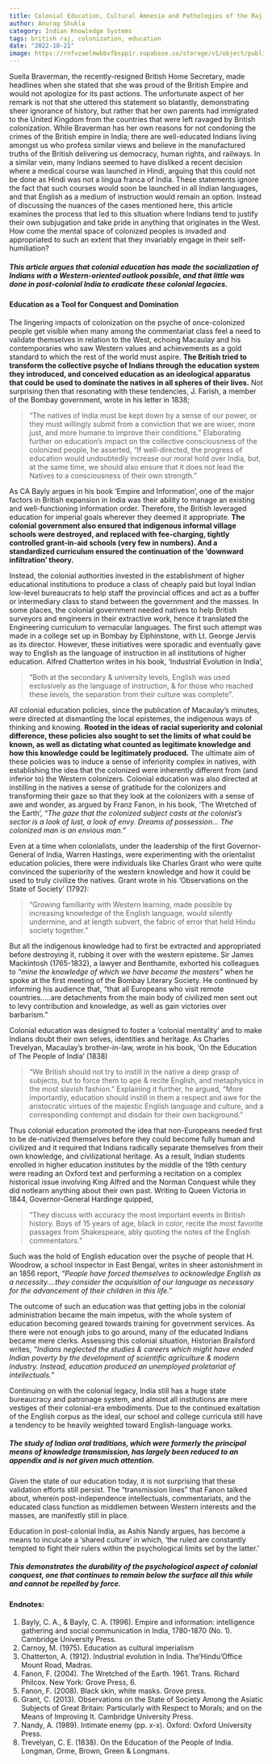 ```yaml
---
title: Colonial Education, Cultural Amnesia and Pathologies of the Raj
author: Anurag Shukla
category: Indian Knowledge Systems
tags: british raj, colonization, education
date: "2022-10-21"
image: https://rnfvzaelmwbbvfbsppir.supabase.co/storage/v1/object/public/brhatwebsite/05dhiti/48.webp
---
```


Suella Braverman, the recently-resigned British Home Secretary, made headlines when she stated that she was proud of the British Empire and would not apologize for its past actions. The unfortunate aspect of her remark is not that she uttered this statement so blatantly, demonstrating sheer ignorance of history, but rather that her own parents had immigrated to the United Kingdom from the countries that were left ravaged by British colonization. While Braverman has her own reasons for not condoning the crimes of the British empire in India; there are well-educated Indians living amongst us who profess similar views and believe in the manufactured truths of the British delivering us democracy, human rights, and railways. In a similar vein, many Indians seemed to have disliked a recent decision where a medical course was launched in Hindi, arguing that this could not be done as Hindi was not a lingua franca of India. These statements ignore the fact that such courses would soon be launched in all Indian languages, and that English as a medium of instruction would remain an option. Instead of discussing the nuances of the cases mentioned here, this article examines the process that led to this situation where Indians tend to justify their own subjugation and take pride in anything that originates in the West. How come the mental space of colonized peoples is invaded and appropriated to such an extent that they invariably engage in their self-humiliation?

##### This article argues that colonial education has made the socialization of Indians with a Western-oriented outlook possible, and that little was done in post-colonial India to eradicate these colonial legacies.

#### Education as a Tool for Conquest and Domination
The lingering impacts of colonization on the psyche of once-colonized people get visible when many among the commentariat class feel a need to validate themselves in relation to the West, echoing Macaulay and his contemporaries who saw Western values and achievements as a gold standard to which the rest of the world must aspire. **The British tried to transform the collective psyche of Indians through the education system they introduced, and conceived education as an ideological apparatus that could be used to dominate the natives in all spheres of their lives.** Not surprising then that resonating with these tendencies, J. Farish, a member of the Bombay government, wrote in his letter in 1838;

> “The natives of India must be kept down by a sense of our power, or they must willingly submit from a conviction that we are wiser, more just, and more humane to improve their conditions.” Elaborating further on education’s impact on the collective consciousness of the colonized people, he asserted, “If well-directed, the progress of education would undoubtedly increase our moral hold over India, but, at the same time, we should also ensure that it does not lead the Natives to a consciousness of their own strength.”

As CA Bayly argues in his book ‘Empire and Information’, one of the major factors in British expansion in India was their ability to manage an existing and well-functioning information order. Therefore, the British leveraged education for imperial goals wherever they deemed it appropriate. **The colonial government also ensured that indigenous informal village schools were destroyed, and replaced with fee-charging, tightly controlled grant-in-aid schools (very few in numbers). And a standardized curriculum ensured the continuation of the ‘downward infiltration’ theory.**

Instead, the colonial authorities invested in the establishment of higher educational institutions to produce a class of cheaply paid but loyal Indian low-level bureaucrats to help staff the provincial offices and act as a buffer or intermediary class to stand between the government and the masses. In some places, the colonial government needed natives to help British surveyors and engineers in their extractive work, hence it translated the Engineering curriculum to vernacular languages. The first such attempt was made in a college set up in Bombay by Elphinstone, with Lt. George Jervis as its director. However, these initiatives were sporadic and eventually gave way to English as the language of instruction in all institutions of higher education. Alfred Chatterton writes in his book, ‘Industrial Evolution in India’,

> “Both at the secondary & university levels, English was used exclusively as the language of instruction, & for those who reached these levels, the separation from their culture was complete”.

All colonial education policies, since the publication of Macaulay’s minutes, were directed at dismantling the local epistemes, the indigenous ways of thinking and knowing. **Rooted in the ideas of racial superiority and colonial difference, these policies also sought to set the limits of what could be known, as well as dictating what counted as legitimate knowledge and how this knowledge could be legitimately produced.** The ultimate aim of these policies was to induce a sense of inferiority complex in natives, with establishing the idea that the colonized were inherently different from (and inferior to) the Western colonizers. Colonial education was also directed at instilling in the natives a sense of gratitude for the colonizers and transforming their gaze so that they look at the colonizers with a sense of awe and wonder, as argued by Franz Fanon, in his book, ‘The Wretched of the Earth’, *“The gaze that the colonized subject casts at the colonist’s sector is a look of lust, a look of envy. Dreams of possession… The colonized man is an envious man.”*

Even at a time when colonialists, under the leadership of the first Governor-General of India, Warren Hastings, were experimenting with the orientalist education policies, there were individuals like Charles Grant who were quite convinced the superiority of the western knowledge and how it could be used to truly civilize the natives. Grant wrote in his ‘Observations on the State of Society’ (1792):

> “Growing familiarity with Western learning, made possible by increasing knowledge of the English language, would silently undermine, and at length subvert, the fabric of error that held Hindu society together.”

But all the indigenous knowledge had to first be extracted and appropriated before destroying it, rubbing it over with the western episteme. Sir James Mackintosh (1765-1832), a lawyer and Benthamite, exhorted his colleagues to *“mine the knowledge of which we have become the masters”* when he spoke at the first meeting of the Bombay Literary Society. He continued by informing his audience that, “that all Europeans who visit remote countries…..are detachments from the main body of civilized men sent out to levy contribution and knowledge, as well as gain victories over barbarism.”

Colonial education was designed to foster a ‘colonial mentality’ and to make Indians doubt their own selves, identities and heritage. As Charles Trevelyan, Macaulay’s brother-in-law, wrote in his book, ‘On the Education of The People of India’ (1838)

> “We British should not try to instill in the native a deep grasp of subjects, but to force them to ape & recite English, and metaphysics in the most slavish fashion.” Explaining it further, he argued, “More importantly, education should instill in them a respect and awe for the aristocratic virtues of the majestic English language and culture, and a corresponding contempt and disdain for their own background.”

Thus colonial education promoted the idea that non-Europeans needed first to be de-nativized themselves before they could become fully human and civilized and it required that Indians radically separate themselves from their own knowledge, and civilizational heritage. As a result, Indian students enrolled in higher education institutes by the middle of the 19th century were reading an Oxford text and performing a recitation on a complex historical issue involving King Alfred and the Norman Conquest while they did notlearn anything about their own past. Writing to Queen Victoria in 1844, Governor-General Hardinge quipped,

> “They discuss with accuracy the most important events in British history. Boys of 15 years of age, black in color, recite the most favorite passages from Shakespeare, ably quoting the notes of the English commentators.”

Such was the hold of English education over the psyche of people that H. Woodrow, a school inspector in East Bengal, writes in sheer astonishment in an 1856 report, *“People have forced themselves to acknowledge English as a necessity….they consider the acquisition of our language as necessary for the advancement of their children in this life.”*

The outcome of such an education was that getting jobs in the colonial administration became the main impetus, with the whole system of education becoming geared towards training for government services. As there were not enough jobs to go around, many of the educated Indians became mere clerks. Assessing this colonial situation, Historian Brailsford writes, *“Indians neglected the studies & careers which might have ended Indian poverty by the development of scientific agriculture & modern industry. Instead, education produced an unemployed proletariat of intellectuals.”*

Continuing on with the colonial legacy, India still has a huge state bureaucracy and patronage system, and almost all institutions are mere vestiges of their colonial-era embodiments. Due to the continued exaltation of the English corpus as the ideal, our school and college curricula still have a tendency to be heavily weighted toward English-language works.

##### The study of Indian oral traditions, which were formerly the principal means of knowledge transmission, has largely been reduced to an appendix and is not given much attention.

Given the state of our education today, it is not surprising that these validation efforts still persist. The “transmission lines” that Fanon talked about, wherein post-independence intellectuals, commentariats, and the educated class function as middlemen between Western interests and the masses, are manifestly still in place.

Education in post-colonial India, as Ashis Nandy argues, has become a means to inculcate a ‘shared culture’ in which, ‘the ruled are constantly tempted to fight their rulers within the psychological limits set by the latter.’

##### This demonstrates the durability of the psychological aspect of colonial conquest, one that continues to remain below the surface all this while and cannot be repelled by force.

#### Endnotes:
1. Bayly, C. A., & Bayly, C. A. (1996). Empire and information: intelligence gathering and social communication in India, 1780-1870 (No. 1). Cambridge University Press.
2. Carnoy, M. (1975). Education as cultural imperialism
3. Chatterton, A. (1912). Industrial evolution in India. The’Hindu’Office Mount Road, Madras.
4. Fanon, F. (2004). The Wretched of the Earth. 1961. Trans. Richard Philcox. New York: Grove Press, 6.
5. Fanon, F. (2008). Black skin, white masks. Grove press.
6. Grant, C. (2013). Observations on the State of Society Among the Asiatic Subjects of Great Britain: Particularly with Respect to Morals; and on the Means of Improving It. Cambridge University Press.
7. Nandy, A. (1989). Intimate enemy (pp. x-x). Oxford: Oxford University Press.
8. Trevelyan, C. E. (1838). On the Education of the People of India. Longman, Orme, Brown, Green & Longmans.